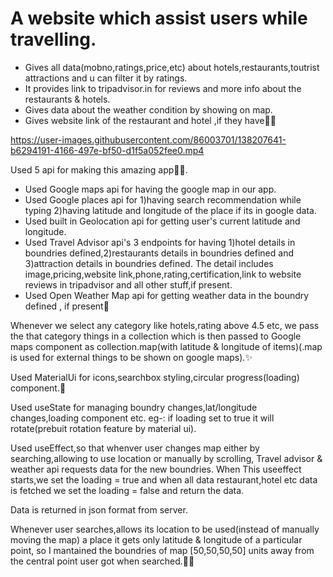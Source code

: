 # A website which assist users while travelling.
* Gives all data(mobno,ratings,price,etc) about hotels,restaurants,toutrist attractions and u can filter it by ratings.
* It provides link to tripadvisor.in for reviews and more info about the restaurants & hotels.
* Gives data about the weather condition by showing on map.
* Gives website link of the restaurant and hotel ,if they have💙💙

https://user-images.githubusercontent.com/86003701/138207641-b6294191-4166-497e-bf50-d1f5a052fee0.mp4

Used 5 api for making this amazing app💛💛.
* Used Google maps api for having the google map in our app.
* Used Google places api for 1)having search recommendation while typing  2)having latitude and longitude of the place if its in google data.
* Used built in Geolocation api for getting user's current latitude and longitude.
* Used Travel Advisor api's 3 endpoints for having 1)hotel details in boundries defined,2)restaurants details in boundries defined and 3)attraction details in boundries defined. The detail includes image,pricing,website link,phone,rating,certification,link to website reviews in tripadvisor and all other stuff,if present.
* Used Open Weather Map api for getting weather data in the boundry defined , if present🎊


Whenever we select any category like hotels,rating above 4.5 etc, we pass the that category things in a collection which is then passed to Google maps component as collection.map(with latitude & longitude of items)(.map is used for external things to be shown on google maps).✨

Used MaterialUi for icons,searchbox styling,circular progress(loading) component.💛

Used useState for managing boundry changes,lat/longitude changes,loading component etc.
eg-: if loading set to true it will rotate(prebuit rotation feature by material ui).

Used useEffect,so that whenver user changes map either by searching,allowing to use location or manually by scrolling, Travel advisor & weather api requests data for the new boundries. When This useeffect starts,we set the loading = true and when all data restaurant,hotel etc data is fetched we set the loading = false and return the data.

Data is returned in json format from server.

Whenever user searches,allows its location to be used(instead of manually moving the map) a place it gets only latitude & longitude of a particular point, so I mantained the boundries of map [50,50,50,50] units away from the central point user got when searched.💙💙
